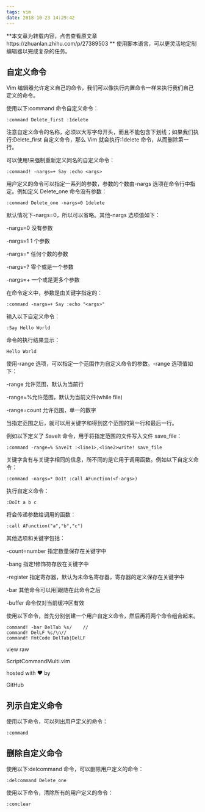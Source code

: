 ```yaml
---
tags: vim
date: 2018-10-23 14:29:42
---
```


**本文章为转载内容，点击查看原文章https://zhuanlan.zhihu.com/p/27389503 **
使用脚本语言，可以更灵活地定制编辑器以完成复杂的任务。

## **自定义命令**

Vim 编辑器允许定义自己的命令，我们可以像执行内置命令一样来执行我们自己定义的命令。

使用以下:command 命令自定义命令：

```vim
:command Delete_first :1delete
```

注意自定义命令的名称，必须以大写字母开头，而且不能包含下划线；如果我们执行:Delete_first 自定义命令，那么 Vim 就会执行:1delete 命令，从而删除第一行。

可以使用!来强制重新定义同名的自定义命令：

```text
:command! -nargs=+ Say :echo <args>
```

用户定义的命令可以指定一系列的参数，参数的个数由-nargs 选项在命令行中指定。例如定义 Delete_one 命令没有参数：

```vim
:command Delete_one -nargs=0 1delete
```

默认情况下-nargs=0，所以可以省略。其他-nargs 选项值如下：

-nargs=0 没有参数

-nargs=1 1 个参数

-nargs=\* 任何个数的参数

-nargs=? 零个或是一个参数

-nargs=+ 一个或是更多个参数

在命令定义中，参数是由关键字<args>指定的：

```text
:command -nargs=+ Say :echo "<args>"
```

输入以下自定义命令：

```vim
:Say Hello World
```

命令的执行结果显示：

```text
Hello World
```

使用-range 选项，可以指定一个范围作为自定义命令的参数。-range 选项值如下：

-range 允许范围，默认为当前行

-range=%允许范围，默认为当前文件(while file)

-range=count 允许范围，单一的数字

当指定范围之后，就可以用关键字<line1>和<line2>得到这个范围的第一行和最后一行。

例如以下定义了 SaveIt 命令，用于将指定范围的文件写入文件 save_file：

```vim
:command -range=% SaveIt :<line1>,<line2>write! save_file
```

关键字<f-args>含有与关键字<args>相同的信息，所不同的是它用于调用函数。例如以下自定义命令：

```text
:command -nargs=* DoIt :call AFunction(<f-args>)
```

执行自定义命令：

```vim
:DoIt a b c
```

将会传递参数给调用的函数：

```vim
:call AFunction("a","b","c")
```

其他选项和关键字包括：

-count=number 指定数量保存在关键字<count>中

-bang 指定!修饰符存放在关键字<bang>中

-register 指定寄存器，默认为未命名寄存器，寄存器的定义保存在关键字<register>中

-bar 其他命令可以用|跟随在此命令之后

-buffer 命令仅对当前缓冲区有效

使用以下命令，首先分别创建一个用户自定义命令，然后再将两个命令组合起来。

```vim
command! -bar DelTab %s/	//
command! DelLF %s/\n//
command! FmtCode DelTab|DelLF
```

view raw

ScriptCommandMulti.vim

hosted with ❤ by

GitHub

## **列示自定义命令**

使用以下命令，可以列出用户定义的命令：

```vim
:command
```

## **删除自定义命令**

使用以下:delcommand 命令，可以删除用户定义的命令：

```vim
:delcommand Delete_one
```

使用以下命令，清除所有的用户定义的命令：

```vim
:comclear
```
